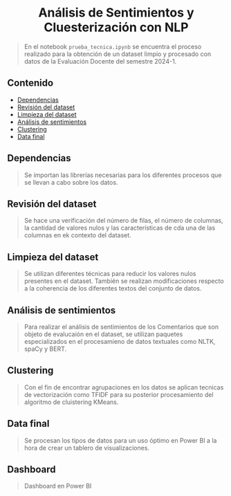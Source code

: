 # <div align="center"> Análisis de Sentimientos y Cluesterización con NLP </div>

> En el notebook `prueba_tecnica.ipynb` se encuentra el proceso realizado para la obtención de un dataset limpio y procesado con datos de la Evaluación Docente del semestre 2024-1. 


## **Contenido**
  - [Dependencias](#dependencias)
  - [Revisión del dataset](#revisión)
  - [Limpieza del dataset](#tecnologías)
  - [Análisis de sentimientos](#sentimientos)
  - [Clustering](#clustering)
  - [Data final](#datafinal)


## Dependencias
> Se importan las librerías necesarias para los diferentes procesos que se llevan a cabo sobre los datos.

## Revisión del dataset
> Se hace una verificación del número de filas, el número de columnas, la cantidad de valores nulos y las características de cda una de las columnas en ek contexto del dataset.

## Limpieza del dataset
> Se utilizan diferentes técnicas para reducir los valores nulos presentes en el dataset. También se realizan modificaciones respecto a la coherencia de los diferentes textos del conjunto de datos.

## Análisis de sentimientos
> Para realizar el análisis de sentimientos de los Comentarios que son objeto de evalucaión en el dataset, se utilizan paquetes especializados en el procesamieno de datos textuales como NLTK, spaCy y BERT.

## Clustering
> Con el fin de encontrar agrupaciones en los datos se aplican tecnicas de vectorización como TFIDF para su posterior procesamiento del algoritmo de cluistering KMeans.

## Data final
> Se procesan los tipos de datos para un uso óptimo en Power BI a la hora de crear un tablero de visualizaciones.

## Dashboard
> Dashboard en Power BI

